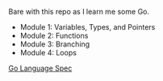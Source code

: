 Bare with this repo as I learn me some Go.

- Module 1: Variables, Types, and Pointers
- Module 2: Functions
- Module 3: Branching
- Module 4: Loops

[Go Language Spec](https://golang.org/ref/spec)
